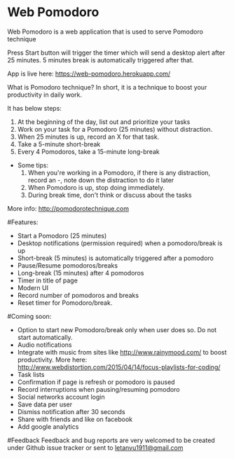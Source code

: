 # Web Pomodoro
Web Pomodoro is a web application that is used to serve Pomodoro technique

Press Start button will trigger the timer which will send a desktop alert after 25 minutes.
5 minutes break is automatically triggered after that.

App is live here: https://web-pomodoro.herokuapp.com/

What is Pomodoro technique? 
In short, it is a technique to boost your productivity in daily work. 

It has below steps:

1. At the beginning of the day, list out and prioritize your tasks
2. Work on your task for a Pomodoro (25 minutes) without distraction.
3. When 25 minutes is up, record an X for that task.
4. Take a 5-minute short-break
5. Every 4 Pomodoros, take a 15-minute long-break
 * Some tips:
    1. When you're working in a Pomodoro, if there is any distraction, record an -, note down the distraction to do it later
    2. When Pomodoro is up, stop doing immediately.
    3. During break time, don't think or discuss about the tasks

More info: http://pomodorotechnique.com

#Features:
* Start a Pomodoro (25 minutes)
* Desktop notifications (permission required) when a pomodoro/break is up
* Short-break (5 minutes) is automatically triggered after a pomodoro
* Pause/Resume pomodoros/breaks
* Long-break (15 minutes) after 4 pomodoros
* Timer in title of page
* Modern UI
* Record number of pomodoros and breaks
* Reset timer for Pomodoro/break.

#Coming soon:
* Option to start new Pomodoro/break only when user does so. Do not start automatically.
* Audio notifications
* Integrate with music from sites like http://www.rainymood.com/ to boost productivity. More here: http://www.webdistortion.com/2015/04/14/focus-playlists-for-coding/
* Task lists
* Confirmation if page is refresh or pomodoro is paused
* Record interruptions when pausing/resuming pomodoro
* Social networks account login
* Save data per user
* Dismiss notification after 30 seconds
* Share with friends and like on facebook
* Add google analytics

#Feedback
Feedback and bug reports are very welcomed to be created under Github issue tracker or sent to letanvu1911@gmail.com

